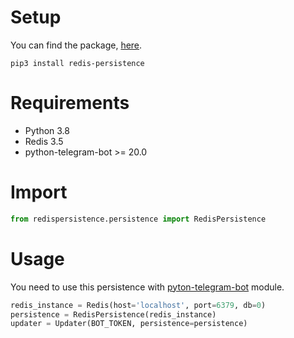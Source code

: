 # Setup
You can find the package, [here](https://pypi.org/project/redis-persistence/).
```
pip3 install redis-persistence
```

# Requirements
* Python 3.8
* Redis 3.5
* python-telegram-bot >= 20.0

# Import
```python
from redispersistence.persistence import RedisPersistence
```

# Usage
You need to use this persistence with [pyton-telegram-bot](https://github.com/python-telegram-bot/python-telegram-bot) module.
```python
redis_instance = Redis(host='localhost', port=6379, db=0)
persistence = RedisPersistence(redis_instance)
updater = Updater(BOT_TOKEN, persistence=persistence)
```
